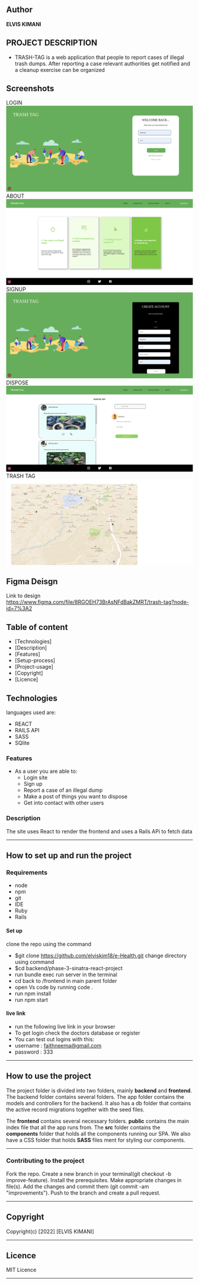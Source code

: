 
## Author 

**ELVIS KIMANI**


## PROJECT DESCRIPTION
- TRASH-TAG is a web application that people to report cases of illegal trash dumps. After reporting a case relevant authorities get notified and a cleanup exercise can be organized


## Screenshots
LOGIN
![image](/images/login.png)
ABOUT
![image](/images/about.png)
SIGNUP
![image](/images/signup.png)
DISPOSE
![image](/images/dispose.png)
TRASH TAG
![image](/images/map.png)

## Figma Deisgn
Link to design https://www.figma.com/file/8RGOEH73BrAsNFdBakZMRT/trash-tag?node-id=7%3A2

## Table of content
- [Technologies]
- [Description]
- [Features]
- [Setup-process]
- [Project-usage]
- [Copyright]
- [Licence]

## Technologies

languages used are:
- REACT 
- RAILS API
- SASS
- SQlite



### Features
* As a user you are able to:
    - Login site
    - Sign up
    - Report a case of an illegal dump
    - Make a post of things you want to dispose
    - Get into contact with other users
    

### Description
The site uses React to render the frontend and uses a Rails APi to fetch data

*** 
## How to set up and run the project

### Requirements
* node
* npm
* git
* IDE
* Ruby
* Rails




   

#### Set up
clone the repo using the command
- $git clone https://github.com/elviskim18/e-Health.git
change directory using command
- $cd backend/phase-3-sinatra-react-project
- run bundle exec run server in the terminal
- cd back to /frontend in main parent folder
- open Vs code by running code .
- run npm install
- run npm start


#### live link
 - run the following live link in your browser  
 - To get login check the doctors database or register 
 - You can test out logins with this:
 - username : faithneema@gmail.com
 - password : 333


***
## How to use the project
The project folder is divided into two folders, mainly **backend** and **frontend**. The backend folder contains several folders. The app folder contains the models and controllers for the backend. It also has a db folder that contains the active record migrations together with the seed files.

The **frontend** contains several necessary folders. **public** contains the main index file that all the app runs from. The **src** folder contains the **components** folder that holds all the components running our SPA. We also have a CSS folder that holds **SASS** files ment for styling our components.
***
### Contributing to the project
Fork the repo. Create a new branch in your terminal(git checkout -b improve-feature). Install the prerequisites. Make appropriate changes in file(s). Add the changes and commit them (git commit -am "improvements"). Push to the branch and create a pull request.

***
## Copyright
 Copyright(c) [2022] [ELVIS KIMANI]

***
## Licence

MIT Licence
***
